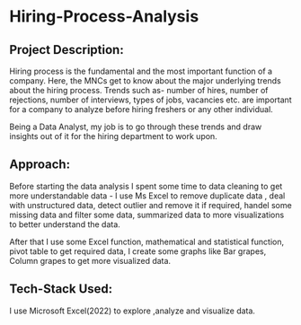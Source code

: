 # Hiring-Process-Analysis

## Project Description: 

Hiring process is the fundamental and the most important function of a company. Here, the MNCs get to know about the major underlying trends about the hiring process. Trends such as- number
of hires, number of rejections, number of interviews, types of jobs, vacancies etc. are important for a company to analyze before hiring freshers or any other individual.

Being a Data Analyst, my job is to go through these trends and draw insights out of it for the hiring department to work upon.

## Approach:

Before starting the data analysis I spent some time to data cleaning to get more understandable data - I use Ms Excel to remove duplicate data , deal with unstructured data, detect outlier and remove it if required, handel some missing data and filter some data, summarized data to more visualizations to better understand the data.

After that I use some Excel function, mathematical and statistical function, pivot table to get required data, I create some graphs like Bar grapes, Column grapes to get more visualized data.

## Tech-Stack Used:

I use Microsoft Excel(2022) to explore ,analyze and visualize data.


